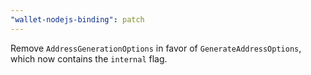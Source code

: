 ```yaml
---
"wallet-nodejs-binding": patch
---
```


Remove `AddressGenerationOptions` in favor of `GenerateAddressOptions`, which now contains the `internal` flag.
